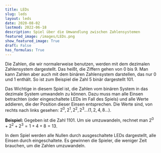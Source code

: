 ```yaml
---
title: LEDs
slug: leds
layout: leds
date: 2020-08-02
lastmod: 2022-06-18
description: Spiel über die Umwandlung zwischen Zahlensystemen
featured_image: /images/LEDs.png
show_featured_image: True
draft: False
has_formulas: True
---
```

Die Zahlen, die wir normalerweise benutzen, werden mit dem dezimalen Zahlensystem dargestellt. Das heißt, die Ziffern gehen von 0 bis 9. Man kann Zahlen aber auch mit dem binären Zahlensystem darstellen, das nur 0 und 1 enthält. So ist zum Beispiel die Zahl 5 binär dargestellt 101.

Das Wichtige in diesem Spiel ist, die Zahlen vom binären System in das dezimale System umwandeln zu können. Dazu muss man alle Einsen betrachten (oder eingeschaltete LEDs im Fall des Spiels) und alle Werte addieren, die der Position dieser Einsen entsprechen. Die Werte sind, von rechts nach links gesehen: $2^0, 2^1, 2^2, 2^3... (1, 2, 4, 8 ...)$.

**Beispiel:** Gegeben ist die Zahl 1101. Um sie umzuwandeln, rechnet man $2^0 + 2^2 + 2^3 = 1 + 4 + 8 = 13$.

In dem Spiel werden alle Nullen durch ausgeschaltete LEDs dargestellt, alle Einsen durch eingeschaltete. Es gewinnen die Spieler, die weniger Zeit brauchen, um die Zahlen umzuwandeln.